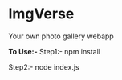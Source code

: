 # ImgVerse
Your own photo gallery webapp


**To Use:-**
Step1:- 
npm install

Step2:-
node index.js

